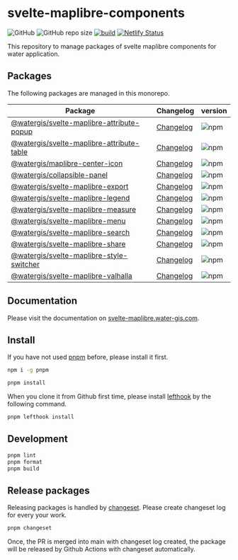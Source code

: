 # svelte-maplibre-components

![GitHub](https://img.shields.io/github/license/watergis/svelte-maplibre-components)
![GitHub repo size](https://img.shields.io/github/repo-size/watergis/svelte-maplibre-components)
[![build](https://github.com/watergis/svelte-maplibre-components/actions/workflows/build.yml/badge.svg)](https://github.com/watergis/svelte-maplibre-components/actions/workflows/build.yml)
[![Netlify Status](https://api.netlify.com/api/v1/badges/7340fe3a-71a8-4ef8-92b8-fdb4ef95f124/deploy-status)](https://app.netlify.com/sites/svelte-maplibre/deploys)

This repository to manage packages of svelte maplibre components for water application.

## Packages

The following packages are managed in this monorepo.

| Package                                                               | Changelog                                            | version                                                                        |
| --------------------------------------------------------------------- | ---------------------------------------------------- | ------------------------------------------------------------------------------ |
| [@watergis/svelte-maplibre-attribute-popup](packages/attribute-popup) | [Changelog](packages/attribute-popup/CHANGELOG.md)   | ![npm](https://img.shields.io/npm/v/@watergis/svelte-maplibre-attribute-popup) |
| [@watergis/svelte-maplibre-attribute-table](packages/attribute-table) | [Changelog](packages/attribute-table/CHANGELOG.md)   | ![npm](https://img.shields.io/npm/v/@watergis/svelte-maplibre-attribute-table) |
| [@watergis/maplibre-center-icon](packages/center)                     | [Changelog](packages/center/CHANGELOG.md)            | ![npm](https://img.shields.io/npm/v/@watergis/maplibre-center-icon)            |
| [@watergis/collapsible-panel](packages/collapsible-panel)             | [Changelog](packages/collapsible-panel/CHANGELOG.md) | ![npm](https://img.shields.io/npm/v/@watergis/svelte-maplibre-attribute-popup) |
| [@watergis/svelte-maplibre-export](packages/export)                   | [Changelog](packages/export/CHANGELOG.md)            | ![npm](https://img.shields.io/npm/v/@watergis/svelte-maplibre-export)          |
| [@watergis/svelte-maplibre-legend](packages/legend)                   | [Changelog](packages/legend/CHANGELOG.md)            | ![npm](https://img.shields.io/npm/v/@watergis/svelte-maplibre-legend)          |
| [@watergis/svelte-maplibre-measure](packages/measure)                 | [Changelog](packages/measure/CHANGELOG.md)           | ![npm](https://img.shields.io/npm/v/@watergis/svelte-maplibre-measure)         |
| [@watergis/svelte-maplibre-menu](packages/menu)                       | [Changelog](packages/menu/CHANGELOG.md)              | ![npm](https://img.shields.io/npm/v/@watergis/svelte-maplibre-menu)            |
| [@watergis/svelte-maplibre-search](packages/search)                   | [Changelog](packages/search/CHANGELOG.md)            | ![npm](https://img.shields.io/npm/v/@watergis/svelte-maplibre-search)          |
| [@watergis/svelte-maplibre-share](packages/share)                     | [Changelog](packages/share/CHANGELOG.md)             | ![npm](https://img.shields.io/npm/v/@watergis/svelte-maplibre-share)           |
| [@watergis/svelte-maplibre-style-switcher](packages/style-switcher)   | [Changelog](packages/style-switcher/CHANGELOG.md)    | ![npm](https://img.shields.io/npm/v/@watergis/svelte-maplibre-style-switcher)  |
| [@watergis/svelte-maplibre-valhalla](packages/valhalla)               | [Changelog](packages/valhalla/CHANGELOG.md)          | ![npm](https://img.shields.io/npm/v/@watergis/svelte-maplibre-valhalla)        |

## Documentation

Please visit the documentation on [svelte-maplibre.water-gis.com](https://svelte-maplibre.water-gis.com).

## Install

If you have not used [pnpm](https://pnpm.io/) before, please install it first.

```zsh
npm i -g pnpm
```

```zsh
pnpm install
```

When you clone it from Github first time, please install [lefthook](https://github.com/evilmartians/lefthook) by the following command.

```zsh
pnpm lefthook install
```

## Development

```bash
pnpm lint
pnpm format
pnpm build
```

## Release packages

Releasing packages is handled by [changeset](https://github.com/changesets/changesets). Please create changeset log for every your work.

```zsh
pnpm changeset
```

Once, the PR is merged into main with changeset log created, the package will be released by Github Actions with changeset automatically.

